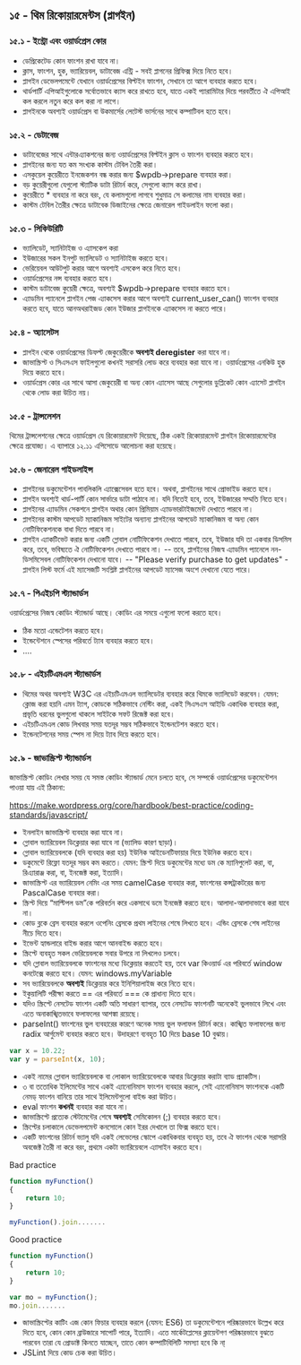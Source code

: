 ## ১৫ - থিম রিকোয়ারমেন্টস (প্লাগইন)

### ১৫.১ - ইন্ট্রো এবং ওয়ার্ডপ্রেস কোর

- ডেপ্রিকেটেড কোন ফাংশন রাখা যাবে না।
- ক্লাস, ফাংশন, হুক, ভ্যারিয়েবল, ডাটাবেজ এন্ট্রি - সবই প্লাগনের প্রিফিক্স দিয়ে নিতে হবে।
- প্লাগইন ডেভেলপমেন্টে যেখানে ওয়ার্ডপ্রেসের বিল্টইন ফাংশন, সেখানে তা আগে ব্যবহার করতে হবে।
- থার্ডপার্টি এপিআইগুলোকে সর্বোতভাবে ক্যাস করে রাখতে হবে, যাতে একই প্যারামিটার দিয়ে পরবর্তীতে ঐ এপিআই কল করলে নতুন করে কল করা না লাগে।
- প্লাগইনকে অবশ্যই ওয়ার্ডপ্রেস বা উকমার্সের লেটেস্ট ভার্সনের সাথে কম্পাটিবল হতে হবে।

### ১৫.২ - ডেটাবেজ 

- ডাটাবেজের সাথে এন্টারএ্যাকশনের জন্য ওয়ার্ডপ্রেসের বিল্টইন ক্লাস ও ফাংশন ব্যবহার করতে হবে।
- প্লাগইনের জন্য যত কম সংখ্যক কাস্টম টেবিল তৈরী করা।
- এসকুয়েল কুয়েরীতে ইনজেকশন বন্ধ করার জন্য $wpdb->prepare ব্যবহার করা।
- বড় কুয়েরীগুলো যেগুলো স্ট্যাটিক ডাটা রিটার্ন করে, সেগুলো ক্যাস করে রাখা।
- কুয়েরীতে * ব্যবহার না করে বরং, যে কলামগুলো লাগবে শুধুমাত্র সে কলামের নাম ব্যবহার করা।
- কাস্টম টেবিল তৈরীর ক্ষেত্রে ডাটাবেক ডিজাইনের ক্ষেত্রে জেনারেল গাইডলাইন ফলো করা।

### ১৫.৩ - সিকিউরিটি

- ভ্যালিডেট, স্যানিটাইজ ও এ্যাসকেপ করা
- ইউজারের সকল ইনপুট ভ্যালিডেট ও স্যানিটাইজ করতে হবে।
- ভেরিয়েবল আউটপুট করার আগে অবশ্যই এসকেপ করে নিতে হবে।
- ওয়ার্ডপ্রেসের নন্স ব্যবহার করতে হবে।
- কাস্টম ডাটাবেজ কুয়েরী ক্ষেত্রে, অবশ্যই $wpdb->prepare ব্যবহার করতে হবে।
- এ্যাডমিন প্যানেলে প্লাগইন পেজ এ্যাকসেস করার আগে অবশ্যই current_user_can() ফাংশন ব্যবহার করতে হবে, যাতে আনঅথরাইজড কোন ইউজার প্লাগইনকে এ্যাকসেস না করতে পারে।

### ১৫.৪ - অ্যাসেটস

- প্লাগইন থেকে ওয়ার্ডপ্রেসের ডিফল্ট জেকুয়েরীকে **অবশ্যই deregister** করা যাবে না।
- জাভাস্ক্রিপ্ট ও সিএসএস ফাইলগুলো কখনই সরাসরি লোড করে ব্যবহার করা যাবে না। ওয়ার্ডপ্রেসের এনকিউ হুক দিয়ে করতে হবে।
- ওয়ার্ডপ্রেস কোর এর সাথে আসা জেকুয়েরী বা অন্য কোন এ্যাসেস আছে সেগুলোর ডুপ্লিকেট কোন এ্যাসেট প্লাগইন থেকে লোড করা উচিত নয়।

### ১৫.৫ - ট্রান্সলেশন

থিমের  ট্রান্সলেশনের ক্ষেত্রে ওয়ার্ডপ্রেস যে রিকোয়ারমেন্ট দিয়েছে, ঠিক একই রিকোয়ারমেন্ট প্লাগইন রিকোয়ারমেন্টের ক্ষেত্রে প্রযোজ্য। এ ব্যাপারে ১২.১১ এপিসোডে আলোচনা করা হয়েছে।

### ১৫.৬ - জেনারেল গাইডলাইন্স

- প্লাগইনের ডকুমেন্টেশন পাবলিকলি এ্যাক্সেসেবল হতে হবে। অথবা, প্লাগইনের সাথে প্রোভাইড করতে হবে।
- প্লাগইন অবশ্যই থার্ড-পার্টি কোন সার্ভারে ডাটা পাঠাবে না। যদি নিতেই হবে, তবে, ইউজারের সম্মতি নিতে হবে।
- প্লাগইনের এ্যাডমিন সেকশনে প্লাগইন অথার কোন প্রিমিয়াম এ্যাডভারটাইজমেন্ট দেখাতে পারবে না।
- প্লাগইনের কাস্টম আপডেট ম্যাকানিজম সাইটের অন্যান্য প্লাগইনের আপডেট ম্যাকানিজম বা অন্য কোন নোটিফিকেশনকে বাধা দিতে পারবে না।
- প্লাগইন এ্যাকটিভেট করার জন্য একটি গ্লোবাল নোটিফিকেশন দেখাতে পারবে, তবে, ইউজার যদি তা একবার ডিসমিস করে, তবে, ভবিষ্যতে ঐ নোটিফিকেশন দেখাতে পারবে না।
	-- তবে, প্লাগইনের নিজস্ব এ্যাডমিন প্যানেলে নন-ডিসমিসেবল নোটিফিকেশন দেখানো যাবে।
	-- "Please verify purchase to get updates" - প্লাগইন লিস্ট ফর্মে এই ম্যাসেজটি সংশ্লিষ্ট প্লাগইনের আপডেট ম্যাসেজ অংশে দেখানো যেতে পারে।

### ১৫.৭ - পিএইচপি স্ট্যান্ডার্ডস

ওয়ার্ডপ্রেসের নিজস্ব কোডিং স্ট্যান্ডার্ড আছে। কোডিং এর সময়ে এগুলো ফলো করতে হবে।

- ঠিক মতো এন্ডেটেশন করতে হবে।
- ইন্ডেন্টেশনে স্পেসের পরিবর্তে ট্যাব ব্যবহার করতে হবে।
- ....

### ১৫.৮ - এইচটিএমএল স্ট্যান্ডার্ডস

- থিমের অথর অবশ্যই W3C এর এইচটিএমএল ভ্যালিডেটর ব্যবহার করে থিমকে ভ্যালিডেট করবেন। যেমন: ক্লোজ করা হয়নি এমন ট্যাগ, কোডকে সঠিকভাবে নেস্টিং করা, একই সিএসএস আইডি একাধিক ব্যবহার করা, প্রভৃতি ধরনের ভুলগুলো থাকলে সাইটকে সফট রিজেক্ট করা হবে।
-  এইচটিএমএল কোড লিখবার সময় যতদূর সম্ভব সঠিকভাবে ইন্ডেনটেশন করতে হবে।
- ইন্ডেনটেশনের সময় স্পেস না দিয়ে ট্যাব দিয়ে করতে হবে।

### ১৫.৯ - জাভাস্ক্রিপ্ট স্ট্যান্ডার্ডস

জাভাস্ক্রিপ্ট কোডিং লেখার সময় যে সমস্ত কোডিং স্ট্যান্ডার্ড মেনে চলতে হবে, সে সম্পর্কে ওয়ার্ডপ্রেসের ডকুমেন্টেশন পাওয়া যায় এই ঠিকানা:

https://make.wordpress.org/core/hardbook/best-practice/coding-standards/javascript/

- ইনলাইন জাভাস্ক্রিপ্ট ব্যবহার করা যাবে না।
- গ্লোবাল ভ্যারিয়েবল ডিক্লেয়ার করা যাবে না (ভ্যালিড কারণ ছাড়া)।
- গ্লোবাল ভ্যারিয়েবলকে (যদি ব্যবহার করা হয়) ইউনিক আইডেনটিফায়ার দিয়ে ইউনিক করতে হবে।
- ডকুমেন্টে রিফ্লো যতদূর সম্ভব কম করতে। যেমন: স্ক্রিপ্ট দিয়ে ডকুমেন্টের মধ্যে ডম কে ম্যানিপুলেট করা, বা, রিএ্যারাঞ্জ করা, বা, ইনজেক্ট করা, ইত্যাদি।
- জাভাস্ক্রিপ্ট এর ভ্যারিয়েবল নেমিং এর সময় camelCase ব্যবহার করা, ফাংশনের কন্সট্রাকটরের জন্য PascalCase ব্যবহার করা।
- স্ক্রিপ্ট দিয়ে “মাল্টিপল ডম”কে পরিবর্তন করে একসাথে ডমে ইনজেক্ট করতে হবে। আলাদা-আলাদাভাবে করা যাবে না।
- কোড ব্লকে ব্রেস ব্যবহার করলে ওপেনিং ব্রেসকে প্রথম লাইনের শেষে লিখতে হবে। এন্ডিং ব্রেসকে শেষ লাইনের নীচে দিতে হবে।
- ইভেন্ট হ্যান্ডলারে বাইন্ড করার আগে আনবাইন্ড করতে হবে।
- স্ক্রিপ্টে ব্যবহৃত সকল ভেরিয়েবলকে সবার উপরে না লিখলেও চলবে।
- যদি গ্লোবাল ভ্যারিয়েবলকে ফাংশনের মধ্যে ডিক্লেয়ার করতেই হয়, তবে var কিওয়ার্ড এর পরিবর্তে window কনটেক্সে করতে হবে। যেমন: windows.myVariable
- সব ভ্যারিয়েবলকে **অবশ্যই** ডিক্লেয়ার করে ইনিশিয়ালাইজ করে নিতে হবে।
- ইকুয়ালিটি পরীক্ষা করতে == এর পরিবর্তে === কে প্রাধান্য দিতে হবে।
- যদিও স্ক্রিপ্টে নেসটেড ফাংশন একটি অতি সাধারণ ব্যাপার, তবে নেসটেড ফাংশনটি অনেকেই ভুলভাবে লিখে এবং এতে অনাকাঙ্খিতভাবে ফলাফলের আশঙ্কা রয়েছে।
- parseInt() ফাংশনের ভুল ব্যবহারের কারণে অনেক সময় ভুল ফলাফল রিটার্ন করে। কাঙ্খিত ফলাফলের জন্য radix আর্গুমেন্ট ব্যবহার করতে হবে। উদাহরণে ব্যবহৃত 10 দিয়ে base 10 বুঝায়।

```javascript
var x = 10.22;
var y = parseInt(x, 10);
```

- একই নামের গ্লোবাল ভ্যারিয়েবলকে বা লোকাল ভ্যারিয়েবেলকে আবার ডিক্লেয়ার করাটা ব্যাড প্র্যাকটিস।
- ৩ বা ততোধিক ইলিমেন্টের সাথে একই এ্যানোনিমাস ফাংশন ব্যবহার করলে, সেই এ্যানোনিমাস ফাংশনকে একটি নেমড্‌ ফাংশন বানিয়ে তার সাথে ইলিমেন্টগুলো বাইন্ড করা উচিত।
- eval ফাংশন **কখনই** ব্যবহার করা যাবে না।
- জাভাস্ক্রিপ্টে প্রত্যেক স্টেটমেন্টের শেষে **অবশ্যই** সেমিকোলন (;) ব্যবহার করতে হবে।
- স্ক্রিপ্টের চলাকালে ডেভেলপমেন্ট কনসোলে কোন ইরর দেখালে তা ফিক্স করতে হবে।
- একটি ফাংশনের রিটার্ন ভ্যালু যদি একই লেভেলের স্কোপে একাধিকবার ব্যবহৃত হয়, তবে ঐ ফাংশন থেকে সরাসরি অবজেক্ট তৈরী না করে বরং, প্রথমে একটা ভ্যারিয়েবলে এ্যাসাইন করতে হবে।

Bad practice

```javascript
function myFunction()
{
	return 10;
}

myFunction().join.......
```

Good practice

```javascript
function myFunction()
{
	return 10;
}

var mo = myFunction();
mo.join.......
```

- জাভাস্ক্রিপ্টের কাটিং এজ কোন ফিচার ব্যবহার করলে (যেমন: ES6) তা ডকুমেন্টেশনে পরিষ্কারভাবে উল্লেখ করে দিতে হবে, কোন কোন ব্রাউজারে সাপোর্ট পারে, ইত্যাদি। এতে মার্কেটপ্লেসের ক্লায়েন্টগণ পরিষ্কারভাবে বুঝতে পারবেন তারা যে প্রোডাক্ট কিনতে যাচ্ছেন, তাতে কোন কম্পাটিবিলিটি সমস্যা হবে কি না্
- JSLint দিয়ে কোড চেক করা উচিত।

